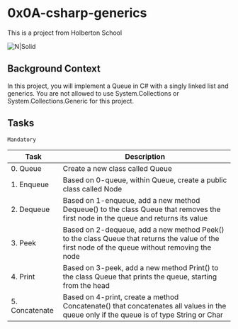 # 0x0A-csharp-generics

This is a project from Holberton School

![N|Solid](https://upload.wikimedia.org/wikipedia/commons/thumb/4/4f/Csharp_Logo.png/245px-Csharp_Logo.png)

## Background Context

In this project, you will implement a Queue in C# with a singly linked list and generics. You are not allowed to use System.Collections or System.Collections.Generic for this project.


## Tasks

``Mandatory``

| Task | Description |
| ------ | ------ |
| 0. Queue | Create a new class called Queue |
| 1. Enqueue | Based on 0-queue, within Queue, create a public class called Node |
| 2. Dequeue | Based on 1-enqueue, add a new method Dequeue() to the class Queue that removes the first node in the queue and returns its value |
| 3. Peek | Based on 2-dequeue, add a new method Peek() to the class Queue that returns the value of the first node of the queue without removing the node |
| 4. Print | Based on 3-peek, add a new method Print() to the class Queue that prints the queue, starting from the head |
| 5. Concatenate | Based on 4-print, create a method Concatenate() that concatenates all values in the queue only if the queue is of type String or Char |
